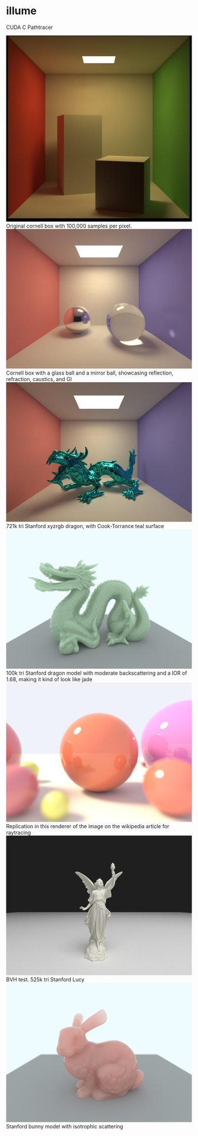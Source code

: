 # illume
CUDA C Pathtracer

![Cornell Box](renders/cornell-1024x1024-100000spp-100md.png?raw=true "Title")
Original cornell box with 100,000 samples per pixel. 
![Cornell Box](renders/box-960x720-25000spp-10md.png?raw=true "Title")
Cornell box with a glass ball and a mirror ball, showcasing reflection, refraction, caustics, and GI
![xyzrgb dragon](renders/xyzrgb2-960x720-20000spp-10md.png?raw=true "Title")
721k tri Stanford xyzrgb dragon, with Cook-Torrance teal surface
![sss dragon](renders/hgdragonback4-1440x1080-4000spp-40md.png?raw=true "Title")
100k tri Stanford dragon model with moderate backscattering and a IOR of 1.68, making it kind of look like jade
![spheres](renders/spheres-1440x1080-15000spp-15md.png?raw=true "Title")
Replication in this renderer of the image on the wikipedia article for raytracing
![lucy(525k tris)](renders/lucy5-960x720-10000spp-10md.png?raw=true "Title")
BVH test. 525k tri Stanford Lucy
![sss bunny](renders/sss-960x720-5000spp-45md.png?raw=true "Title")
Stanford bunny model with isotrophic scattering